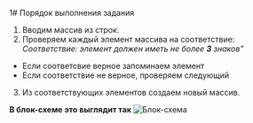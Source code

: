 1# Порядок выполнения задания

1. Вводим массив из строк.
2. Проверяем каждый элемент массива на соответствие:
    *Соответствие: элемент должен иметь не более **3** знаков"*
* Если соответсвие верное запоминаем элемент
* Если соответствие не верное, проверяем следующий
3. Из соответствующих элементов создаем новый массив.

**В блок-схеме это выглядит так** ![Блок-схема](diagram.png)
 